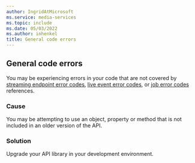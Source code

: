 ```yaml
---
author: IngridAtMicrosoft
ms.service: media-services
ms.topic: include
ms.date: 05/03/2022
ms.author: inhenkel
title: General code errors
---
```


<!-- 2203290040001400 -->

## General code errors

You may be experiencing errors in your code that are not covered by [streaming endpoint error codes](../stream-streaming-endpoint-error-codes-reference.md), [live event error codes](../live-event-error-codes-reference.md), or [job error codes](/rest/api/media/jobs/get?#joberrorcode) references.

### Cause

You may be attempting to use an object, property or method that is not included in an older version of the API.

### Solution

Upgrade your API library in your development environment.

